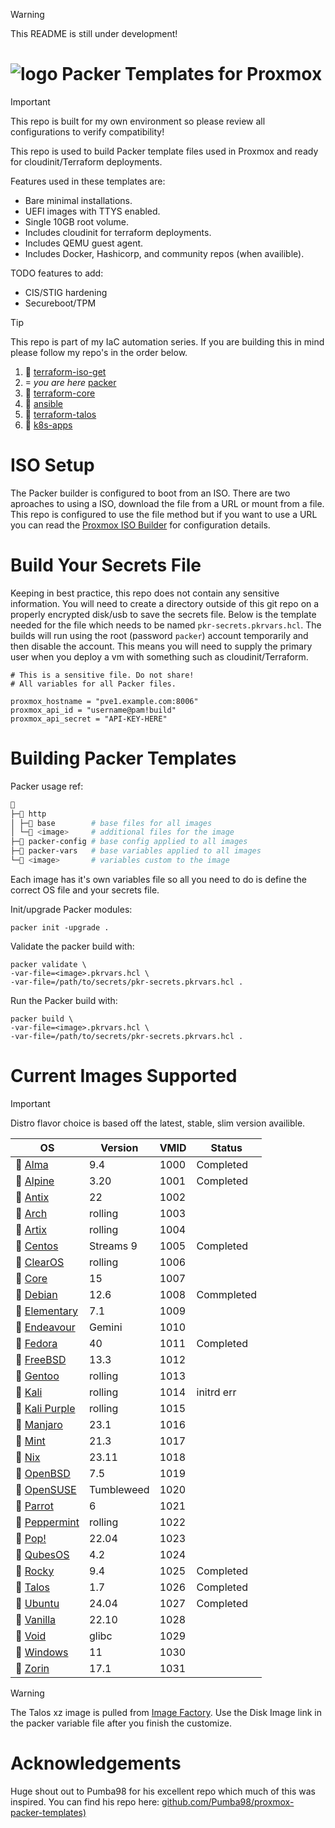 > [!WARNING]
> This README is still under development!

# ![logo](https://icon.horse/icon/www.packer.io) Packer Templates for Proxmox
> [!IMPORTANT]
> This repo is built for my own environment so please review all configurations to verify compatibility!

This repo is used to build Packer template files used in Proxmox and ready for cloudinit/Terraform deployments.

Features used in these templates are:
- Bare minimal installations.
- UEFI images with TTYS enabled.
- Single 10GB root volume.
- Includes cloudinit for terraform deployments.
- Includes QEMU guest agent.
- Includes Docker, Hashicorp, and community repos (when availible).

TODO features to add:
- CIS/STIG hardening
- Secureboot/TPM

> [!TIP]
> This repo is part of my IaC automation series. If you are building this in mind please follow my repo's in the order below.

1.  [terraform-iso-get](https://github.com/dylanbegin/terraform-iso-get)
1.  *you are here* [packer](https://github.com/dylanbegin/packer)
1.  [terraform-core](https://github.com/dylanbegin/terraform-core)
1.  [ansible](https://github.com/dylanbegin/ansible)
1.  [terraform-talos](https://github.com/dylanbegin/terraform-talos)
1.  [k8s-apps](https://github.com/dylanbegin/k8s-apps)

# ISO Setup
The Packer builder is configured to boot from an ISO. There are two aproaches to using a ISO, download the file from a URL or mount from a file. This repo is configured to use the file method but if you want to use a URL you can read the [Proxmox ISO Builder](https://developer.hashicorp.com/packer/integrations/hashicorp/proxmox/latest/components/builder/iso#required) for configuration details.

# Build Your Secrets File
Keeping in best practice, this repo does not contain any sensitive information. You will need to create a directory outside of this git repo on a properly encrypted disk/usb to save the secrets file. Below is the template needed for the file which needs to be named `pkr-secrets.pkrvars.hcl`.
The builds will run using the root (password `packer`) account temporarily and then disable the account. This means you will need to supply the primary user when you deploy a vm with something such as cloudinit/Terraform.
```hcl
# This is a sensitive file. Do not share!
# All variables for all Packer files.

proxmox_hostname = "pve1.example.com:8006"
proxmox_api_id = "username@pam!build"
proxmox_api_secret = "API-KEY-HERE"
```

# Building Packer Templates
Packer usage ref:
```sh

├─ http
│ ├─ base        # base files for all images
│ └─ <image>     # additional files for the image
├─ packer-config # base config applied to all images
├─ packer-vars   # base variables applied to all images
└─ <image>       # variables custom to the image
```
Each image has it's own variables file so all you need to do is define the correct OS file and your secrets file.

Init/upgrade Packer modules:
```shell
packer init -upgrade .
```

Validate the packer build with:
```shell
packer validate \
-var-file=<image>.pkrvars.hcl \
-var-file=/path/to/secrets/pkr-secrets.pkrvars.hcl .
```

Run the Packer build with:
```shell
packer build \
-var-file=<image>.pkrvars.hcl \
-var-file=/path/to/secrets/pkr-secrets.pkrvars.hcl .
```

# Current Images Supported
> [!IMPORTANT]
> Distro flavor choice is based off the latest, stable, slim version availible.

| OS                                                    | Version    | VMID | Status |
| ----------------------------------------------------- | ---------- | ---- | ------ |
|  [Alma](https://almalinux.org/)                      | 9.4        | 1000 | Completed |
|  [Alpine](https://www.alpinelinux.org/)              | 3.20       | 1001 | Completed |
|  [Antix](https://antixlinux.com/)                    | 22         | 1002 | |
| 󰣇 [Arch](https://archlinux.org/)                      | rolling    | 1003 | |
|  [Artix](https://artixlinux.org/index.php)           | rolling    | 1004 | |
|  [Centos](https://www.centos.org/centos-stream/)     | Streams 9  | 1005 | Completed |
|  [ClearOS](https://www.clearlinux.org/index.html)    | rolling    | 1006 | |
|  [Core](http://www.tinycorelinux.net/)               | 15         | 1007 | |
| 󰣚 [Debian](https://www.debian.org/)                   | 12.6       | 1008 | Commpleted |
|  [Elementary](https://elementary.io/)                | 7.1        | 1009 | |
|  [Endeavour](https://endeavouros.com/)               | Gemini     | 1010 | |
| 󰣛 [Fedora](https://fedoraproject.org/)                | 40         | 1011 | Completed |
| 󰣠 [FreeBSD](https://www.freebsd.org/)                 | 13.3       | 1012 | |
| 󰣨 [Gentoo](https://www.gentoo.org/)                   | rolling    | 1013 | |
|  [Kali](https://www.kali.org/)                       | rolling    | 1014 | initrd err |
|  [Kali Purple](https://www.kali.org/)                | rolling    | 1015 | |
| 󱘊 [Manjaro](https://manjaro.org/)                     | 23.1       | 1016 | |
| 󰣭 [Mint](https://linuxmint.com/)                      | 21.3       | 1017 | |
| 󱄅 [Nix](https://nixos.org/)                           | 23.11      | 1018 | |
|  [OpenBSD](https://www.openbsd.org/)                 | 7.5        | 1019 | |
|  [OpenSUSE](https://www.opensuse.org/)               | Tumbleweed | 1020 | |
|  [Parrot](https://parrotlinux.org/)                  | 6          | 1021 | |
|  [Peppermint](https://peppermintos.com/)             | rolling    | 1022 | |
|  [Pop!](https://pop.system76.com/)                   | 22.04      | 1023 | |
|  [QubesOS](https://www.qubes-os.org/)                | 4.2        | 1024 | |
|  [Rocky](https://rockylinux.org/)                    | 9.4        | 1025 | Completed |
| 󱃾 [Talos](https://www.talos.dev/)                     | 1.7        | 1026 | Completed |
| 󰕈 [Ubuntu](https://ubuntu.com/)                       | 24.04      | 1027 | Completed |
|  [Vanilla](https://vanillaos.org/)                   | 22.10      | 1028 | |
|  [Void](https://voidlinux.org/)                      | glibc      | 1029 | |
|  [Windows](https://www.microsoft.com/en-us/windows/) | 11         | 1030 | |
|  [Zorin](https://zorin.com/os/)                      | 17.1       | 1031 | |
> [!WARNING]
> The Talos xz image is pulled from [Image Factory](https://factory.talos.dev/). Use the Disk Image link in the packer variable file after you finish the customize.

# Acknowledgements
Huge shout out to Pumba98 for his excellent repo which much of this was inspired. You can find his repo here:
[github.com/Pumba98/proxmox-packer-templates)](https://github.com/Pumba98/proxmox-packer-templates)
